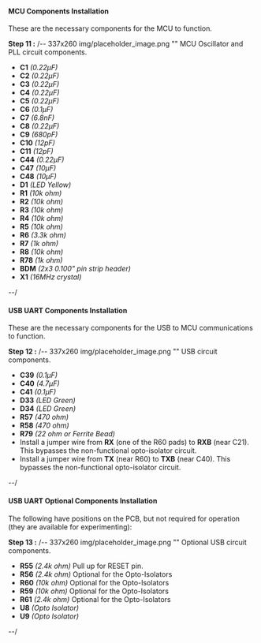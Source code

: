 #### MCU Components Installation

These are the necessary components for the MCU to function.

**Step 11 :**
/-- 337x260 img/placeholder_image.png "" MCU Oscillator and PLL circuit components. 

- **C1**	*(0.22µF)*
- **C2**	*(0.22µF)*
- **C3**	*(0.22µF)*
- **C4**	*(0.22µF)*
- **C5**	*(0.22µF)*
- **C6**	*(0.1µF)*
- **C7**	*(6.8nF)*
- **C8**	*(0.22µF)*
- **C9**	*(680pF)*
- **C10**	*(12pF)*
- **C11**	*(12pF)*
- **C44**	*(0.22µF)*
- **C47**	*(10µF)*
- **C48**	*(10µF)*
- **D1**	*(LED Yellow)*
- **R1**	*(10k ohm)*
- **R2**	*(10k ohm)*
- **R3**	*(10k ohm)*
- **R4**	*(10k ohm)*
- **R5**	*(10k ohm)*
- **R6**	*(3.3k ohm)*
- **R7**	*(1k ohm)*
- **R8**	*(10k ohm)*
- **R78**	*(1k ohm)*
- **BDM**	*(2x3 0.100" pin strip header)*
- **X1**	*(16MHz crystal)*

--/ 

#### USB UART Components Installation

These are the necessary components for the USB to MCU communications to function.

**Step 12 :**
/-- 337x260 img/placeholder_image.png "" USB circuit components. 

- **C39**	*(0.1µF)*
- **C40**	*(4.7µF)*
- **C41**	*(0.1µF)*
- **D33**	*(LED Green)*
- **D34**	*(LED Green)*
- **R57**	*(470 ohm)*
- **R58**	*(470 ohm)*
- **R79**	*(22 ohm or Ferrite Bead)*
- Install a jumper wire from **RX** (one of the R60 pads) to **RXB** (near C21).  This bypasses the non-functional opto-isolator circuit.
- Install a jumper wire from **TX** (near R60) to **TXB** (near C40).  This bypasses the non-functional opto-isolator circuit.

--/ 
#### USB UART Optional Components Installation

The following have positions on the PCB, but not required for operation (they are available for experimenting):

**Step 13 :**
/-- 337x260 img/placeholder_image.png "" Optional USB circuit components. 


- **R55**	*(2.4k ohm)* Pull up for RESET pin.
- **R56**	*(2.4k ohm)* Optional for the Opto-Isolators
- **R60**	*(10k ohm)* Optional for the Opto-Isolators
- **R59**	*(10k ohm)* Optional for the Opto-Isolators
- **R61**	*(2.4k ohm)* Optional for the Opto-Isolators
- **U8**	*(Opto Isolator)*
- **U9**	*(Opto Isolator)*

--/ 
